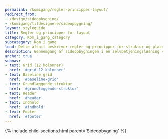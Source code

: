 ```yaml
---
permalink: /komigang/regler-principper-layout/
redirect_from:
- /design/sideopbygning/
- /komigang/tildesignere/sideopbygning/
layout: styleguide
title: Regler og principper for layout
category: Kom_i_gang_category
subcategory: Kom i gang
lead: Dette afsnit beskriver regler og principper for struktur og placering af komponenter i en selvbetjeningsløsning. Et godt layout er harmonisk, ensartet, logisk opbygget, og understøtter brugerens handlinger. Det er således både behageligt for øjet og let for brugeren at anvende.
description: Gennemgang af sideopbygningen i en selvbetjeningsløsning ved brug af FDS - set fra et UX perspektiv.
anchor: true
subnav:
- text: Grid (12 kolonner)
  href: '#grid-12-kolonner'
- text: Baseline grid
  href: '#baseline-grid'
- text: Grundlæggende struktur
  href: '#grundlæggende-struktur'
- text: Header
  href: '#header'
- text: Indhold
  href: '#indhold'
- text: Footer
  href: '#footer'
---
```

{% include child-sections.html parent='Sideopbygning' %}
